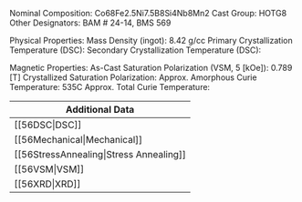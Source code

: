 Nominal Composition: Co68Fe2.5Ni7.5B8Si4Nb8Mn2
Cast Group: HOTG8
Other Designators: BAM # 24-14, BMS 569
 
Physical Properties:
Mass Density (ingot): 8.42 g/cc
 Primary Crystallization Temperature (DSC):
Secondary Crystallization Temperature (DSC):

Magnetic Properties:
As-Cast Saturation Polarization (VSM, 5 [kOe]): 0.789 [T]
Crystallized Saturation Polarization: 
Approx. Amorphous Curie Temperature: 535C
Approx. Total Curie Temperature: 

| Additional Data                         |
| --------------------------------------- |
| [[56DSC\|DSC]]                          |
| [[56Mechanical\|Mechanical]]            |
| [[56StressAnnealing\|Stress Annealing]] |
| [[56VSM\|VSM]]                          |
| [[56XRD\|XRD]]                          |
